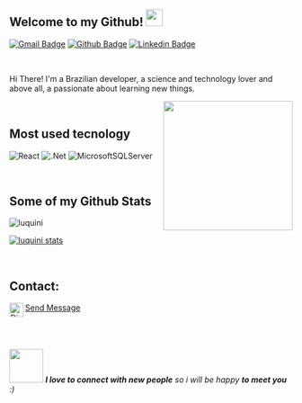 <h2>Welcome to my Github! <img src="https://media.giphy.com/media/WUlplcMpOCEmTGBtBW/giphy.gif" width="30"></h2>

[![Gmail Badge](https://img.shields.io/badge/-vitorluquinidev@gmail.com-c14438?style=flat&logo=Gmail&logoColor=white&link=mailto:vitorluquinidev@gmail.com)](mailto:vitorluquinidev@gmail.com)
[![Github Badge](https://img.shields.io/badge/-luquini-grey?style=flat&logo=github&logoColor=white&link=https://github.com/luquini/)](https://www.github.com/luquini/)
[![Linkedin Badge](https://img.shields.io/badge/-vitorluquini-blue?style=flat&logo=linkedin&logoColor=white&link=https://www.linkedin.com/in/vitor-luquini-926203202/)](https://www.linkedin.com/in/vitor-luquini-926203202/) 

<br/>

<p>Hi There! I'm a Brazilian developer, a science and technology lover and above all, a passionate about learning new things.</p>

<img align='right' src="https://media.giphy.com/media/M9gbBd9nbDrOTu1Mqx/giphy.gif" width="230">

<br/>
<h2>Most used tecnology</h2>

![React](https://img.shields.io/badge/react-%2320232a.svg?style=for-the-badge&logo=react&logoColor=%2361DAFB)
![.Net](https://img.shields.io/badge/.NET-5C2D91?style=for-the-badge&logo=.net&logoColor=white)
![MicrosoftSQLServer](https://img.shields.io/badge/Microsoft%20SQL%20Sever-CC2927?style=for-the-badge&logo=microsoft%20sql%20server&logoColor=white)

<br/>
<h2>Some of my Github Stats</h2>

<img src="https://komarev.com/ghpvc/?username=luquini" alt="luquini" /> 

[![luquini stats](https://github-readme-stats.vercel.app/api?username=luquini&layout=compact&theme=tokyonight&show_icons=true&count_private=true)](https://github.com/luquini/)<br>

<br/>
<h2>Contact:</h2>
<img align="left" alt="Discord" target="_blank" width="25px" src="https://upload.wikimedia.org/wikipedia/commons/thumb/5/5e/WhatsApp_icon.png/598px-WhatsApp_icon.png"/>
<string><a href="https://api.whatsapp.com/send?phone=5521967727485&text=Oi">Send Message<a/></string>

<br/>
<br/>
<br/>
<br/>

<img src="https://media.giphy.com/media/LnQjpWaON8nhr21vNW/giphy.gif" width="60"> <em><b>I love to connect with new people</b> so i will be happy <b>to meet you</b> :)</em>

